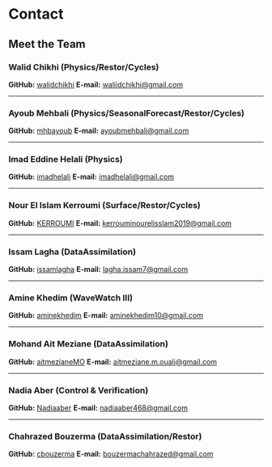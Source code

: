 # Contact

## Meet the Team

### Walid Chikhi (Physics/Restor/Cycles)
**GitHub:** [walidchikhi](https://github.com/walidchikhi)
**E-mail:** waliidchikhi@gmail.com

---

### Ayoub Mehbali (Physics/SeasonalForecast/Restor/Cycles)
**GitHub:** [mhbayoub](https://github.com/mhbayoub)
**E-mail:** ayoubmehbali@gmail.com

---

### Imad Eddine Helali (Physics)
**GitHub:** [imadhelali](https://github.com/imadhelali)
**E-mail:** imadhelali@gmail.com

---

### Nour El Islam Kerroumi (Surface/Restor/Cycles)
**GitHub:** [KERROUMI](https://github.com/KERROUMI)
**E-mail:** kerrouminourelisslam2019@gmail.com

---

### Issam Lagha (DataAssimilation)
**GitHub:** [issamlagha](https://github.com/issamlagha)
**E-mail:** lagha.issam7@gmail.com

---

### Amine Khedim (WaveWatch III)
**GitHub:** [aminekhedim](https://github.com/aminekhedim)
**E-mail:** aminekhedim10@gmail.com

---

### Mohand Ait Meziane (DataAssimilation)
**GitHub:** [aitmezianeMO](https://github.com/aitmezianeMO)
**E-mail:** aitmeziane.m.ouali@gmail.com

---

### Nadia Aber (Control & Verification)
**GitHub:** [Nadiaaber](https://github.com/Nadiaaber)
**E-mail:** nadiaaber468@gmail.com

---

### Chahrazed Bouzerma (DataAssimilation/Restor)
**GitHub:** [cbouzerma](https://github.com/cbouzerma)
**E-mail:** bouzermachahrazed@gmail.com